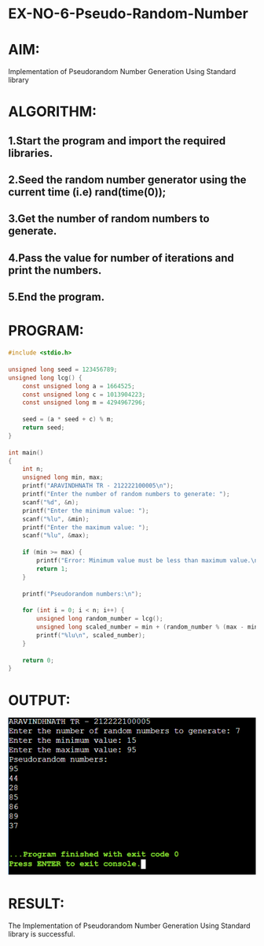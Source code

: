 # EX-NO-6-Pseudo-Random-Number

# AIM: 

Implementation of Pseudorandom Number Generation Using Standard library

# ALGORITHM:

## 1.Start the program and import the required libraries.
## 2.Seed the random number generator using the current time (i.e) rand(time(0));
## 3.Get the number of random numbers to generate.
## 4.Pass the value for number of iterations and print the numbers.
## 5.End the program.

# PROGRAM:
```c
#include <stdio.h>

unsigned long seed = 123456789; 
unsigned long lcg() {
    const unsigned long a = 1664525; 
    const unsigned long c = 1013904223; 
    const unsigned long m = 4294967296; 

    seed = (a * seed + c) % m; 
    return seed; 
}

int main()
{
    int n; 
    unsigned long min, max;
    printf("ARAVINDHNATH TR - 212222100005\n"); 
    printf("Enter the number of random numbers to generate: ");
    scanf("%d", &n);
    printf("Enter the minimum value: ");
    scanf("%lu", &min);
    printf("Enter the maximum value: ");
    scanf("%lu", &max);

    if (min >= max) {
        printf("Error: Minimum value must be less than maximum value.\n");
        return 1;
    }

    printf("Pseudorandom numbers:\n");
    
    for (int i = 0; i < n; i++) {
        unsigned long random_number = lcg(); 
        unsigned long scaled_number = min + (random_number % (max - min + 1));
        printf("%lu\n", scaled_number);
    }
    
    return 0;
}
```
# OUTPUT:
![Output](Op1-cry6.png)

# RESULT:
The Implementation of Pseudorandom Number Generation Using Standard library is successful.
